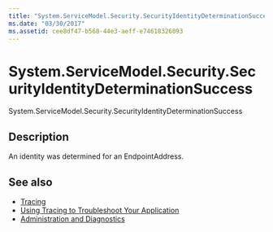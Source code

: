 ```yaml
---
title: "System.ServiceModel.Security.SecurityIdentityDeterminationSuccess"
ms.date: "03/30/2017"
ms.assetid: cee8df47-b568-44e3-aeff-e74618326093
---
```

# System.ServiceModel.Security.SecurityIdentityDeterminationSuccess
System.ServiceModel.Security.SecurityIdentityDeterminationSuccess  
  
## Description  
 An identity was determined for an EndpointAddress.  
  
## See also

- [Tracing](../../../../../docs/framework/wcf/diagnostics/tracing/index.md)
- [Using Tracing to Troubleshoot Your Application](../../../../../docs/framework/wcf/diagnostics/tracing/using-tracing-to-troubleshoot-your-application.md)
- [Administration and Diagnostics](../../../../../docs/framework/wcf/diagnostics/index.md)
